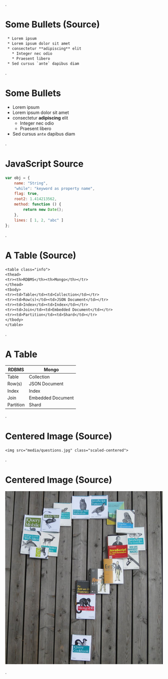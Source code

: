 .<div class="slide">

# Some Bullets (Source)

```
 * Lorem ipsum
 * Lorem ipsum dolor sit amet
 * consectetur **adipiscing** elit
   * Integer nec odio
   * Praesent libero
 * Sed cursus `ante` dapibus diam
```

.</div><div class="slide">

# Some Bullets

 * Lorem ipsum
 * Lorem ipsum dolor sit amet
 * consectetur **adipiscing** elit
   * Integer nec odio
   * Praesent libero
 * Sed cursus `ante` dapibus diam

.</div><div class="slide">

# JavaScript Source

``` javascript
var obj = {
    name: "String",
    "while": "keyword as property name",
    flag: true,
    root2: 1.414213562,
    method: function () {
        return new Date();
    },
    lines: [ 1, 2, "abc" ]
};
```

.</div><div class="slide">

# A Table (Source)

```
<table class="info">
<thead>
<tr><th>RDBMS</th><th>Mongo</th></tr>
</thead>
<tbody>
<tr><td>Table</td><td>Collection</td></tr>
<tr><td>Row(s)</td><td>JSON Document</td></tr>
<tr><td>Index</td><td>Index</td></tr>
<tr><td>Join</td><td>Embedded Document</td></tr>
<tr><td>Partition</td><td>Shard</td></tr>
</tbody>
</table>
```

.</div><div class="slide">

# A Table

<table class="info">
<thead>
<tr><th>RDBMS</th><th>Mongo</th></tr>
</thead>
<tbody>
<tr><td>Table</td><td>Collection</td></tr>
<tr><td>Row(s)</td><td>JSON Document</td></tr>
<tr><td>Index</td><td>Index</td></tr>
<tr><td>Join</td><td>Embedded Document</td></tr>
<tr><td>Partition</td><td>Shard</td></tr>
</tbody>
</table>

.</div><div class="slide">

# Centered Image (Source)

```
<img src="media/questions.jpg" class="scaled-centered">
```

.</div><div class="slide">

# Centered Image (Source)

<img src="media/questions.jpg" class="scaled-centered">

.</div>
